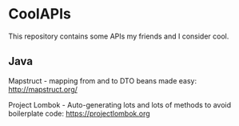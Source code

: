 # CoolAPIs
This repository contains some APIs my friends and I consider cool.

## Java
Mapstruct - mapping from and to DTO beans made easy: http://mapstruct.org/

Project Lombok - Auto-generating lots and lots of methods to avoid boilerplate code: https://projectlombok.org
